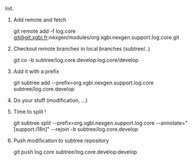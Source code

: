 Init.

1. Add remote and fetch

    git remote add -f log.core git@git.xgbi.fr:nexgen/modules/org.xgbi.nexgen.support.log.core.git

2. Checkout remote branches in local branches (subtree/..)

    git co -b subtree/log.core.develop log.core/develop

3. Add it with a prefix

    git subtree add --prefix=org.xgbi.nexgen.support.log.core subtree/log.core.develop

4. Do your stuff (modification, ...)

5. Time to split !

    git subtree split --prefix=org.xgbi.nexgen.support.log.core --annotate="[support.i18n]" --rejoin -b subtree/log.core.develop

6. Push modification to subtree repository

    git push log.core subtree/log.core.develop:develop

